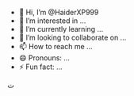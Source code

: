 - 👋 Hi, I’m @HaiderXP999
- 👀 I’m interested in ...
- 🌱 I’m currently learning ...
- 💞️ I’m looking to collaborate on ...
- 📫 How to reach me ...
- 😄 Pronouns: ...
- ⚡ Fun fact: ...

<!---
HaiderXP999/HaiderXP999 is a ✨ special ✨ repository because its `README.md` (this file) appears on your GitHub profile.
You can click the Preview link to take a look at your changes.

--->

ت
